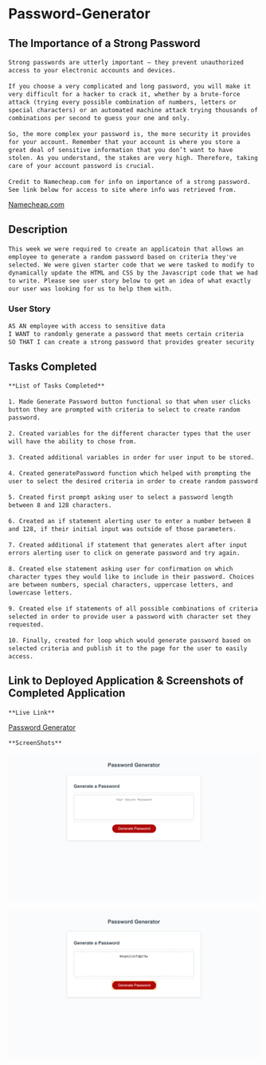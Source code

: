 # Password-Generator

## The Importance of a Strong Password

    Strong passwords are utterly important – they prevent unauthorized access to your electronic accounts and devices.

    If you choose a very complicated and long password, you will make it very difficult for a hacker to crack it, whether by a brute-force attack (trying every possible combination of numbers, letters or special characters) or an automated machine attack trying thousands of combinations per second to guess your one and only.

    So, the more complex your password is, the more security it provides for your account. Remember that your account is where you store a great deal of sensitive information that you don’t want to have stolen. As you understand, the stakes are very high. Therefore, taking care of your account password is crucial.

    Credit to Namecheap.com for info on importance of a strong password. See link below for access to site where info was retrieved from. 
[Namecheap.com](https://www.namecheap.com/support/knowledgebase/article.aspx/9517/45/what-is-a-secure-password-and-why-is-it-important-to-have-one) 

## Description

    This week we were required to create an applicatoin that allows an employee to generate a random password based on criteria they've selected. We were given starter code that we were tasked to modify to dynamically update the HTML and CSS by the Javascript code that we had to write. Please see user story below to get an idea of what exactly our user was looking for us to help them with.
    
### User Story
```
AS AN employee with access to sensitive data
I WANT to randomly generate a password that meets certain criteria
SO THAT I can create a strong password that provides greater security
```

## Tasks Completed

    **List of Tasks Completed**

    1. Made Generate Password button functional so that when user clicks button they are prompted with criteria to select to create random password.

    2. Created variables for the different character types that the user will have the ability to chose from.

    3. Created additional variables in order for user input to be stored.

    4. Created generatePassword function which helped with prompting the user to select the desired criteria in order to create random password

    5. Created first prompt asking user to select a password length between 8 and 128 characters.

    6. Created an if statement alerting user to enter a number between 8 and 128, if their initial input was outside of those parameters.

    7. Created additional if statement that generates alert after input errors alerting user to click on generate password and try again.

    8. Created else statement asking user for confirmation on which character types they would like to include in their password. Choices are between numbers, special characters, uppercase letters, and lowercase letters.

    9. Created else if statements of all possible combinations of criteria selected in order to provide user a password with character set they requested.

    10. Finally, created for loop which would generate password based on selected criteria and publish it to the page for the user to easily access.

## Link to Deployed Application & Screenshots of Completed Application

    **Live Link**
[Password Generator](https://dspark8916.github.io/Password-Generator/)

    **ScreenShots**
![Initial Password Generator](assets/PasswordGenerator1.jpg.png)

![Password Generator with Password](assets/PasswordGenerator2.jpg.png)
